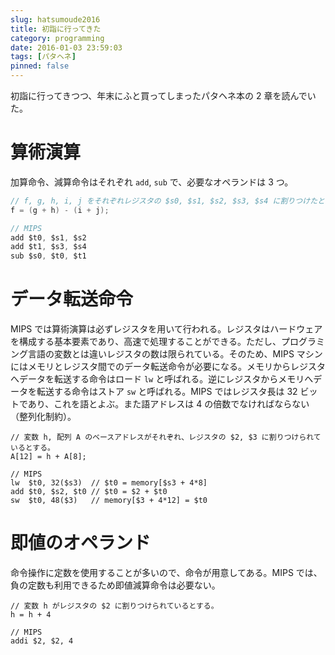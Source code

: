 ```yaml
---
slug: hatsumoude2016
title: 初詣に行ってきた
category: programming
date: 2016-01-03 23:59:03
tags: [パタヘネ]
pinned: false
---
```


初詣に行ってきつつ、年末にふと買ってしまったパタヘネ本の 2 章を読んでいた。

# 算術演算

加算命令、減算命令はそれぞれ `add`, `sub` で、必要なオペランドは 3 つ。

```c
// f, g, h, i, j をそれぞれレジスタの $s0, $s1, $s2, $s3, $s4 に割りつけたとする
f = (g + h) - (i + j);

// MIPS
add $t0, $s1, $s2
add $t1, $s3, $s4
sub $s0, $t0, $t1
```

# データ転送命令

MIPS では算術演算は必ずレジスタを用いて行われる。レジスタはハードウェアを構成する基本要素であり、高速で処理することができる。ただし、プログラミング言語の変数とは違いレジスタの数は限られている。そのため、MIPS マシンにはメモリとレジスタ間でのデータ転送命令が必要になる。メモリからレジスタへデータを転送する命令はロード `lw` と呼ばれる。逆にレジスタからメモリへデータを転送する命令はストア `sw` と呼ばれる。MIPS ではレジスタ長は 32 ビットであり、これを語とよぶ。また語アドレスは 4 の倍数でなければならない（整列化制約）。

```
// 変数 h, 配列 A のベースアドレスがそれぞれ、レジスタの $2, $3 に割りつけられているとする。
A[12] = h + A[8];

// MIPS
lw  $t0, 32($s3)  // $t0 = memory[$s3 + 4*8]
add $t0, $s2, $t0 // $t0 = $2 + $t0
sw  $t0, 48($3)   // memory[$3 + 4*12] = $t0
```

# 即値のオペランド

命令操作に定数を使用することが多いので、命令が用意してある。MIPS では、負の定数も利用できるため即値減算命令は必要ない。

```
// 変数 h がレジスタの $2 に割りつけられているとする。
h = h + 4

// MIPS
addi $2, $2, 4
```
